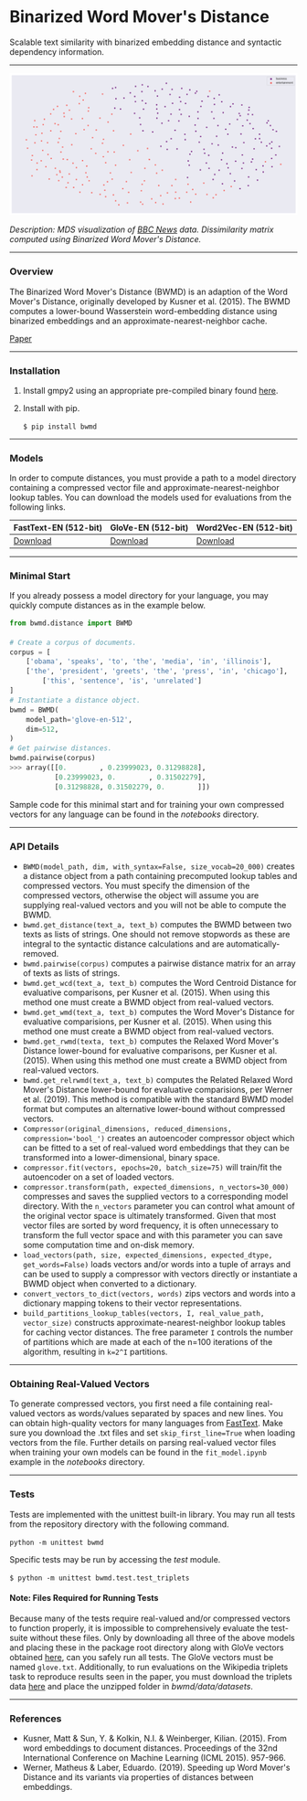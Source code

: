 # Binarized Word Mover's Distance

Scalable text similarity with binarized embedding distance and syntactic dependency information.

***

![BBC MDS](https://github.com/christianj6/binarized-word-movers-distance/raw/master/res/mds_bbc.png)

*Description: MDS visualization of [BBC News](http://mlg.ucd.ie/datasets/bbc.html) data. Dissimilarity matrix computed using Binarized Word Mover's Distance.*

***

### Overview

The Binarized Word Mover's Distance (BWMD) is an adaption of the Word Mover's Distance, originally developed by Kusner et al. (2015). The BWMD computes a lower-bound Wasserstein word-embedding distance using binarized embeddings and an approximate-nearest-neighbor cache. 

[Paper](https://github.com/christianj6/binarized-word-movers-distance/raw/master/res/johnson_2020.pdf)

***

### Installation

1. Install gmpy2 using an appropriate pre-compiled binary found [here](https://www.lfd.uci.edu/~gohlke/pythonlibs/).

2. Install with pip.

   ```$ pip install bwmd```

***

### Models

In order to compute distances, you must provide a path to a model directory containing a compressed vector file and approximate-nearest-neighbor lookup tables. You can download the models used for evaluations from the following links.

| FastText-EN (512-bit)                                        | GloVe-EN (512-bit)                                           | Word2Vec-EN (512-bit)                                        |
| ------------------------------------------------------------ | ------------------------------------------------------------ | ------------------------------------------------------------ |
| [Download](https://drive.google.com/uc?export=download&id=1MSEltaeVk-mbzNGCbcfyXuHURqM5WRJt) | [Download](https://drive.google.com/uc?export=download&id=1xzVbGKV0fsuTCA9OkR5auJNgO05xCdAZ) | [Download](https://drive.google.com/uc?export=download&id=1M1Dd6RrWq8ZJk1l2zvf1YxFGuG-HNqxf) |

***

### Minimal Start

If you already possess a model directory for your language, you may quickly compute distances as in the example below.

```python
from bwmd.distance import BWMD

# Create a corpus of documents.
corpus = [
	['obama', 'speaks', 'to', 'the', 'media', 'in', 'illinois'],
	['the', 'president', 'greets', 'the', 'press', 'in', 'chicago'],
    	['this', 'sentence', 'is', 'unrelated']
]
# Instantiate a distance object.
bwmd = BWMD(
	model_path='glove-en-512',
	dim=512,
)
# Get pairwise distances.
bwmd.pairwise(corpus)
>>> array([[0.        , 0.23999023, 0.31298828],
           [0.23999023, 0.        , 0.31502279],
           [0.31298828, 0.31502279, 0.        ]])
```

Sample code for this minimal start and for training your own compressed vectors for any language can be found in the *notebooks* directory.

***

### API Details

- ```BWMD(model_path, dim, with_syntax=False, size_vocab=20_000)``` creates a distance object from a path containing precomputed lookup tables and compressed vectors. You must specify the dimension of the compressed vectors, otherwise the object will assume you are supplying real-valued vectors and you will not be able to compute the BWMD. 
- ```bwmd.get_distance(text_a, text_b)``` computes the BWMD between two texts as lists of strings. One should not remove stopwords as these are integral to the syntactic distance calculations and are automatically-removed.
- ```bwmd.pairwise(corpus)``` computes a pairwise distance matrix for an array of texts as lists of strings. 
- ```bwmd.get_wcd(text_a, text_b)``` computes the Word Centroid Distance for evaluative comparisons, per Kusner et al. (2015). When using this method one must create a BWMD object from real-valued vectors.
- ```bwmd.get_wmd(text_a, text_b)``` computes the Word Mover's Distance for evaluative comparisions, per Kusner et al. (2015). When using this method one must create a BWMD object from real-valued vectors.
- ```bwmd.get_rwmd(texta, text_b)``` computes the Relaxed Word Mover's Distance lower-bound for evaluative comparisons, per Kusner et al. (2015). When using this method one must create a BWMD object from real-valued vectors.
- ```bwmd.get_relrwmd(text_a, text_b)``` computes the Related Relaxed Word Mover's Distance lower-bound for evaluative comparisions, per Werner et al. (2019). This method is compatible with the standard BWMD model format but computes an alternative lower-bound without compressed vectors.
- ```Compressor(original_dimensions, reduced_dimensions, compression='bool_')``` creates an autoencoder compressor object which can be fitted to a set of real-valued word embeddings that they can be transformed into a lower-dimensional, binary space. 
- ```compressor.fit(vectors, epochs=20, batch_size=75)``` will train/fit the autoencoder on a set of loaded vectors. 
- ```compressor.transform(path, expected_dimensions, n_vectors=30_000)``` compresses and saves the supplied vectors to a corresponding model directory. With the ```n_vectors``` parameter you can control what amount of the original vector space is ultimately transformed. Given that most vector files are sorted by word frequency, it is often unnecessary to transform the full vector space and with this parameter you can save some computation time and on-disk memory.
- ```load_vectors(path, size, expected_dimensions, expected_dtype, get_words=False)``` loads vectors and/or words into a tuple of arrays and can be used to supply a compressor with vectors directly or instantiate a BWMD object when converted to a dictionary.
- ```convert_vectors_to_dict(vectors, words)``` zips vectors and words into a dictionary mapping tokens to their vector representations.
- ```build_partitions_lookup_tables(vectors, I, real_value_path, vector_size)``` constructs approximate-nearest-neighbor lookup tables for caching vector distances. The free parameter ```I``` controls the number of partitions which are made at each of the n=100 iterations of the algorithm, resulting in ```k=2^I``` partitions.

***

### Obtaining Real-Valued Vectors

To generate compressed vectors, you first need a file containing real-valued vectors as words/values separated by spaces and new lines. You can obtain high-quality vectors for many languages from [FastText](https://fasttext.cc/docs/en/crawl-vectors.html). Make sure you download the .txt files and set ```skip_first_line=True``` when loading vectors from the file. Further details on parsing real-valued vector files when training your own models can be found in the ```fit_model.ipynb``` example in the *notebooks* directory.

***

### Tests

Tests are implemented with the unittest built-in library. You may run all tests from the repository directory with the following command.

```python -m unittest bwmd```

Specific tests may be run by accessing the *test* module.

```$ python -m unittest bwmd.test.test_triplets```

#### Note: Files Required for Running Tests

Because many of the tests require real-valued and/or compressed vectors to function properly, it is impossible to comprehensively evaluate the test-suite without these files. Only by downloading all three of the above models and placing these in the package root directory along with GloVe vectors obtained [here](http://nlp.stanford.edu/data/glove.42B.300d.zip), can you safely run all tests. The GloVe vectors must be named ```glove.txt```. Additionally, to run evaluations on the Wikipedia triplets task to reproduce results seen in the paper, you must download the triplets data [here](https://drive.google.com/uc?export=download&id=1dxSVO1t0mzHs5_mHklO0qaI2lDsCbhv3) and place the unzipped folder in *bwmd/data/datasets*.

***

### References

- Kusner, Matt & Sun, Y. & Kolkin, N.I. & Weinberger, Kilian. (2015). From word embeddings to document distances. Proceedings of the 32nd International Conference on Machine Learning (ICML 2015). 957-966.
- Werner, Matheus & Laber, Eduardo. (2019). Speeding up Word Mover's Distance and its variants via properties of distances between embeddings. 
